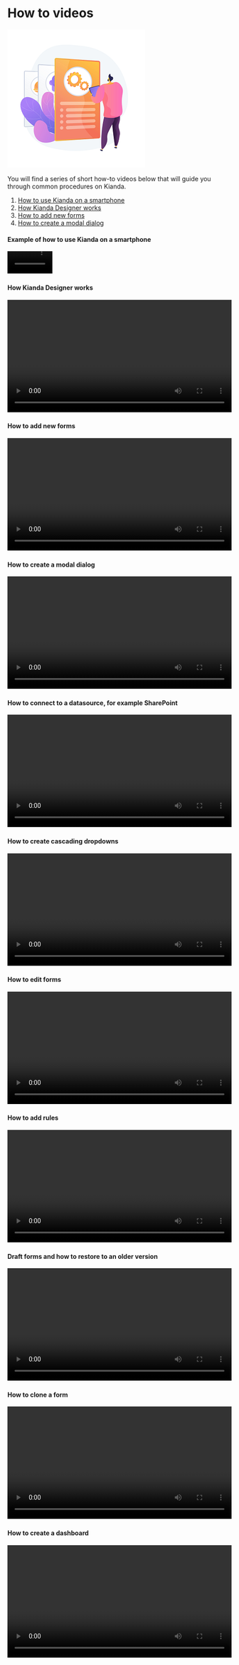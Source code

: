 # How to videos

![Help picture](images/helppic.png)

You will find a series of short how-to videos below that will guide you through common procedures on Kianda.

1. [How to use Kianda on a smartphone](#example-of-how-to-use-kianda-on-a-smartphone)
2. [How Kianda Designer works](#how-kianda-designer-works)
3. [How to add new forms](#how-to-add-new-forms)
4. [How to create a modal dialog](#how-to-create-a-modal-dialog)


#### Example of how to use Kianda on a smartphone ####

<video width="20%" style="width:20%" controls>
    <source src="../videos/offline.mp4">
    Your browser does not support the video tag.
    </source>
</video>

#### How Kianda Designer works #### 

<video width="100%" style="width:100%" controls>
    <source src="../videos/designerintro.mp4">
    Your browser does not support the video tag.
    </source>
</video>

#### How to add new forms #### 

<video width="100%" style="width:100%" controls>
    <source src="../videos/How to add new form 2.mp4">
    Your browser does not support the video tag.
    </source>
</video>

#### How to create a modal dialog #### 

<video width="100%" style="width:100%" controls>
    <source src="../videos/modaldialog.mp4">
    Your browser does not support the video tag.
    </source>
</video>

#### How to connect to a datasource, for example SharePoint #### 

<video width="100%" style="width:100%" controls>
  <source src="../videos/dataconnectsharepoint.mp4">
    Your browser does not support the video tag.
    </source>
</video>

 #### How to create cascading dropdowns #### 

<video width="100%" style="width:100%" controls>
    <source src="../videos/How to create cascading dropdowns.mp4">
    Your browser does not support the video tag.
    </source>
</video>

#### How to edit forms #### 

<video width="100%" style="width:100%" controls>
  <source src="../videos/editfields.mp4">
    Your browser does not support the video tag.
    </source>
</video>

#### How to add rules #### 

<video width="100%" style="width:100%" controls>
  <source src="../videos/rules.mp4">
    Your browser does not support the video tag.
    </source>
</video>

#### Draft forms and how to restore to an older version #### 

<video width="100%" style="width:100%" controls>
  <source src="../videos/versioncontrol.mp4">
    Your browser does not support the video tag.
    </source>
</video>

#### How to clone a form #### 

<video width="100%" style="width:100%" controls>
    <source src="../videos/Cloning a form updated.mp4">
    Your browser does not support the video tag.
    </source>
</video>


#### How to create a dashboard #### 

<video width="100%" style="width:100%" controls>
    <source src="../videos/dashboards.mp4">
    Your browser does not support the video tag.
    </source>
</video>